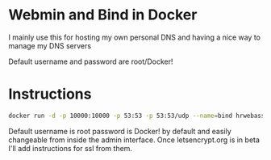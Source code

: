 # Webmin and Bind in Docker

I mainly use this for hosting my own personal DNS and having a nice way to manage my DNS servers

Default username and password are root/Docker!

# Instructions

```bash
docker run -d -p 10000:10000 -p 53:53 -p 53:53/udp --name=bind hrwebasst/webmin
```

Default username is root password is Docker! by default and easily changeable from inside the admin interface. Once letsencrypt.org is in beta I'll add instructions for ssl from them.

